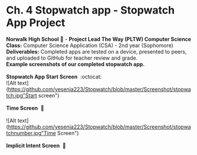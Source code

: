 # Ch. 4 Stopwatch app - Stopwatch App Project <br>
<b> Norwalk High School</b> :school: - <b>Project Lead The Way (PLTW) Computer Science</b><br>
<b>Class:</b> Computer Science Application (CSA) - 2nd year (Sophomore)<br>
<b>Deliverables:</b> Completed apps are tested on a device, presented to peers, and uploaded to GitHub for teacher review and grade.
<br>
<b> Example screenshots of our completed stopwatch app. </b><br><br>
<b> Stopwatch App Start Screen</b>&nbsp;&nbsp;:octocat:<brb><br>
![Alt text] (https://github.com/yesenia223/Stopwatch/blob/master/Screenshot/stopwatch.jpg"Start screen")
<br><br>
<b> Time Screen</b>&nbsp;&nbsp;:penguin:<br><br>
![Alt text] (https://github.com/yesenia223/Stopwatch/blob/master/Screenshot/stopwatchnumber.jpg"Time Screen")
<br><br>
<b>Implicit Intent Screen</b>&nbsp;&nbsp;:honeybee:<br><br>


